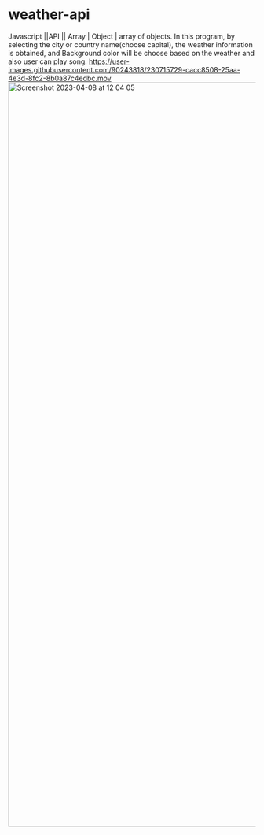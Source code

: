 # weather-api

Javascript ||API ||  Array | Object | array of objects.
In this program,
by selecting the city or country name(choose capital), the weather information is obtained, and 
Background color will be choose based on the weather and also user can play song.
https://user-images.githubusercontent.com/90243818/230715729-cacc8508-25aa-4e3d-8fc2-8b0a87c4edbc.mov
<img width="1512" alt="Screenshot 2023-04-08 at 12 04 05" src="https://user-images.githubusercontent.com/90243818/230715656-af7e6cdd-c33b-4304-8685-2e1159f5a0aa.png">
